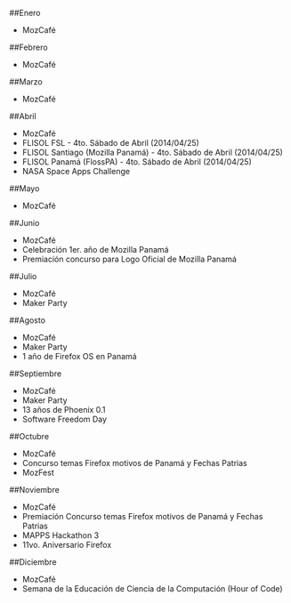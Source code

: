 ##Enero
* MozCafé

##Febrero
* MozCafé

##Marzo
* MozCafé

##Abril
* MozCafé
* FLISOL FSL - 4to. Sábado de Abril  (2014/04/25)
* FLISOL Santiago (Mozilla Panamá) - 4to. Sábado de Abril  (2014/04/25)
* FLISOL Panamá (FlossPA) - 4to. Sábado de Abril  (2014/04/25)
* NASA Space Apps Challenge

##Mayo
* MozCafé

##Junio
* MozCafé
* Celebración 1er.  año de Mozilla Panamá
* Premiación concurso para Logo Oficial de Mozilla Panamá

##Julio
* MozCafé
* Maker Party

##Agosto
* MozCafé
* Maker Party
* 1 año de Firefox OS en Panamá

##Septiembre
* MozCafé
* Maker Party
* 13 años de Phoenix 0.1
* Software Freedom Day 

##Octubre
* MozCafé
* Concurso temas Firefox motivos de Panamá y Fechas Patrias
* MozFest

##Noviembre
* MozCafé
* Premiación  Concurso temas Firefox motivos de Panamá y Fechas Patrias
* MAPPS Hackathon 3
* 11vo. Aniversario Firefox

##Diciembre
* MozCafé
* Semana de la Educación de Ciencia de la Computación (Hour of Code)

